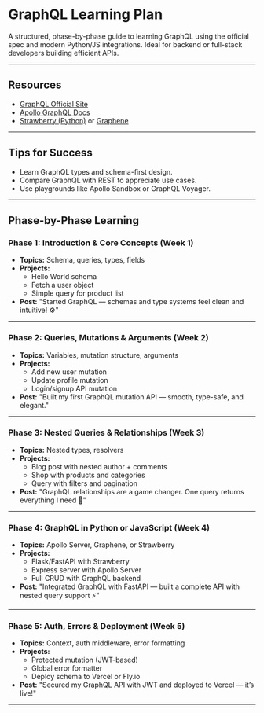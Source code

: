 # GraphQL Learning Plan

A structured, phase-by-phase guide to learning GraphQL using the official spec and modern Python/JS integrations. Ideal for backend or full-stack developers building efficient APIs.

---

## Resources

- [GraphQL Official Site](https://graphql.org/learn/)
- [Apollo GraphQL Docs](https://www.apollographql.com/docs/)
- [Strawberry (Python)](https://strawberry.rocks/) or [Graphene](https://graphene-python.org/)

---

## Tips for Success

- Learn GraphQL types and schema-first design.
- Compare GraphQL with REST to appreciate use cases.
- Use playgrounds like Apollo Sandbox or GraphQL Voyager.

---

## Phase-by-Phase Learning

### Phase 1: Introduction & Core Concepts (Week 1)
- **Topics:** Schema, queries, types, fields
- **Projects:**
  - Hello World schema
  - Fetch a user object
  - Simple query for product list
- **Post:** "Started GraphQL — schemas and type systems feel clean and intuitive! ⚙️"

---

### Phase 2: Queries, Mutations & Arguments (Week 2)
- **Topics:** Variables, mutation structure, arguments
- **Projects:**
  - Add new user mutation
  - Update profile mutation
  - Login/signup API mutation
- **Post:** "Built my first GraphQL mutation API — smooth, type-safe, and elegant."

---

### Phase 3: Nested Queries & Relationships (Week 3)
- **Topics:** Nested types, resolvers
- **Projects:**
  - Blog post with nested author + comments
  - Shop with products and categories
  - Query with filters and pagination
- **Post:** "GraphQL relationships are a game changer. One query returns everything I need 🔁"

---

### Phase 4: GraphQL in Python or JavaScript (Week 4)
- **Topics:** Apollo Server, Graphene, or Strawberry
- **Projects:**
  - Flask/FastAPI with Strawberry
  - Express server with Apollo Server
  - Full CRUD with GraphQL backend
- **Post:** "Integrated GraphQL with FastAPI — built a complete API with nested query support ⚡"

---

### Phase 5: Auth, Errors & Deployment (Week 5)
- **Topics:** Context, auth middleware, error formatting
- **Projects:**
  - Protected mutation (JWT-based)
  - Global error formatter
  - Deploy schema to Vercel or Fly.io
- **Post:** "Secured my GraphQL API with JWT and deployed to Vercel — it’s live!"

---
